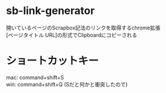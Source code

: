 # sb-link-generator  
開いているページのScrapbox記法のリンクを取得するchrome拡張  
[ページタイトル URL]の形式でClipboardにコピーされる  

# ショートカットキー  
mac: command+shift+S  
win: command+shift+Q (Sだと何かと衝突したので)
